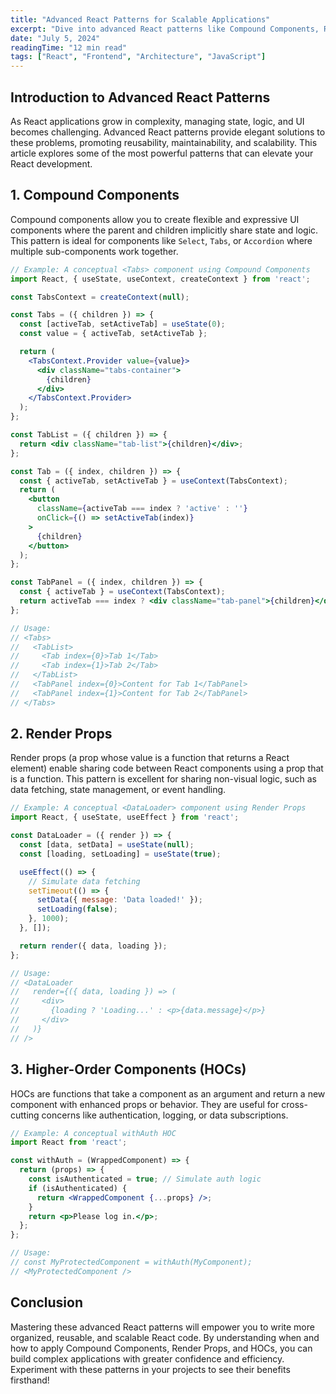 ```yaml
---
title: "Advanced React Patterns for Scalable Applications"
excerpt: "Dive into advanced React patterns like Compound Components, Render Props, and Higher-Order Components to build more robust and scalable applications."
date: "July 5, 2024"
readingTime: "12 min read"
tags: ["React", "Frontend", "Architecture", "JavaScript"]
---
```


## Introduction to Advanced React Patterns

As React applications grow in complexity, managing state, logic, and UI becomes challenging. Advanced React patterns provide elegant solutions to these problems, promoting reusability, maintainability, and scalability. This article explores some of the most powerful patterns that can elevate your React development.

## 1. Compound Components

Compound components allow you to create flexible and expressive UI components where the parent and children implicitly share state and logic. This pattern is ideal for components like `Select`, `Tabs`, or `Accordion` where multiple sub-components work together.

```jsx
// Example: A conceptual <Tabs> component using Compound Components
import React, { useState, useContext, createContext } from 'react';

const TabsContext = createContext(null);

const Tabs = ({ children }) => {
  const [activeTab, setActiveTab] = useState(0);
  const value = { activeTab, setActiveTab };

  return (
    <TabsContext.Provider value={value}>
      <div className="tabs-container">
        {children}
      </div>
    </TabsContext.Provider>
  );
};

const TabList = ({ children }) => {
  return <div className="tab-list">{children}</div>;
};

const Tab = ({ index, children }) => {
  const { activeTab, setActiveTab } = useContext(TabsContext);
  return (
    <button
      className={activeTab === index ? 'active' : ''}
      onClick={() => setActiveTab(index)}
    >
      {children}
    </button>
  );
};

const TabPanel = ({ index, children }) => {
  const { activeTab } = useContext(TabsContext);
  return activeTab === index ? <div className="tab-panel">{children}</div> : null;
};

// Usage:
// <Tabs>
//   <TabList>
//     <Tab index={0}>Tab 1</Tab>
//     <Tab index={1}>Tab 2</Tab>
//   </TabList>
//   <TabPanel index={0}>Content for Tab 1</TabPanel>
//   <TabPanel index={1}>Content for Tab 2</TabPanel>
// </Tabs>
```

## 2. Render Props

Render props (a prop whose value is a function that returns a React element) enable sharing code between React components using a prop that is a function. This pattern is excellent for sharing non-visual logic, such as data fetching, state management, or event handling.

```jsx
// Example: A conceptual <DataLoader> component using Render Props
import React, { useState, useEffect } from 'react';

const DataLoader = ({ render }) => {
  const [data, setData] = useState(null);
  const [loading, setLoading] = useState(true);

  useEffect(() => {
    // Simulate data fetching
    setTimeout(() => {
      setData({ message: 'Data loaded!' });
      setLoading(false);
    }, 1000);
  }, []);

  return render({ data, loading });
};

// Usage:
// <DataLoader
//   render={({ data, loading }) => (
//     <div>
//       {loading ? 'Loading...' : <p>{data.message}</p>}
//     </div>
//   )}
// />
```

## 3. Higher-Order Components (HOCs)

HOCs are functions that take a component as an argument and return a new component with enhanced props or behavior. They are useful for cross-cutting concerns like authentication, logging, or data subscriptions.

```jsx
// Example: A conceptual withAuth HOC
import React from 'react';

const withAuth = (WrappedComponent) => {
  return (props) => {
    const isAuthenticated = true; // Simulate auth logic
    if (isAuthenticated) {
      return <WrappedComponent {...props} />;
    }
    return <p>Please log in.</p>;
  };
};

// Usage:
// const MyProtectedComponent = withAuth(MyComponent);
// <MyProtectedComponent />
```

## Conclusion

Mastering these advanced React patterns will empower you to write more organized, reusable, and scalable React code. By understanding when and how to apply Compound Components, Render Props, and HOCs, you can build complex applications with greater confidence and efficiency. Experiment with these patterns in your projects to see their benefits firsthand!
